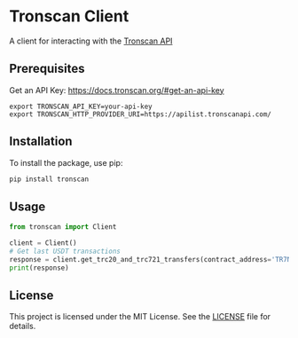 # Tronscan Client

A client for interacting with the [Tronscan API](https://docs.tronscan.org/)

## Prerequisites

Get an API Key: https://docs.tronscan.org/#get-an-api-key 

```shell
export TRONSCAN_API_KEY=your-api-key
export TRONSCAN_HTTP_PROVIDER_URI=https://apilist.tronscanapi.com/
```

## Installation

To install the package, use pip:

```sh
pip install tronscan
```

## Usage

```python
from tronscan import Client

client = Client()
# Get last USDT transactions
response = client.get_trc20_and_trc721_transfers(contract_address='TR7NHqjeKQxGTCi8q8ZY4pL8otSzgjLj6t')
print(response)
```

## License

This project is licensed under the MIT License. See the [LICENSE](LICENSE) file for details.
```

